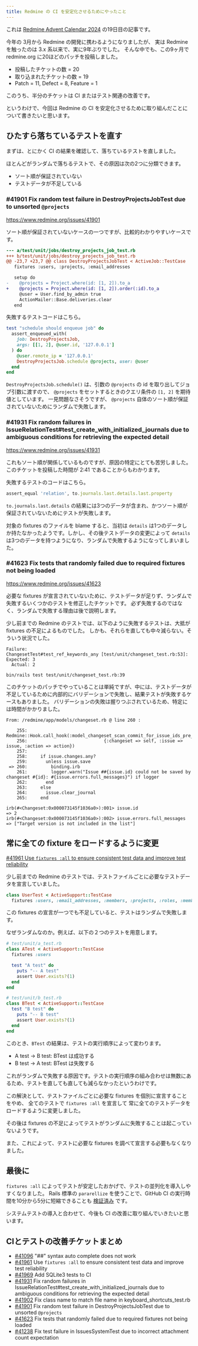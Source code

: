 ```yaml
---
title: Redmine の CI を安定化させるためにやったこと
---
```


これは [Redmine Advent Calendar 2024](https://adventar.org/calendars/10311) の19日目の記事です。

今年の 3月から Redmine の開発に携わるようになりましたが、 実は Redmine を触ったのは 3.x 系以来で、実に9年ぶりでした。
そんな中でも、この9ヶ月で redmine.org に20ほどのパッチを投稿しました。

* 投稿したチケットの数 = 20
* 取り込まれたチケットの数 = 19
* Patch = 11, Defect = 8, Feature = 1

このうち、半分のチケットは CI またはテスト関連の改善です。

というわけで、今回は Redmine の CI を安定化させるために取り組んだことについて書きたいと思います。

## ひたすら落ちているテストを直す

まずは、とにかく CI の結果を確認して、落ちているテストを直しました。

ほとんどがランダムで落ちるテストで、その原因は次の2つに分類できます。

* ソート順が保証されていない
* テストデータが不足している

### #41901 Fix random test failure in DestroyProjectsJobTest due to unsorted `@projects`

https://www.redmine.org/issues/41901

ソート順が保証されていないケースの一つですが、比較的わかりやすいケースです。

```diff
--- a/test/unit/jobs/destroy_projects_job_test.rb
+++ b/test/unit/jobs/destroy_projects_job_test.rb
@@ -23,7 +23,7 @@ class DestroyProjectsJobTest < ActiveJob::TestCase
   fixtures :users, :projects, :email_addresses

   setup do
-    @projects = Project.where(id: [1, 2]).to_a
+    @projects = Project.where(id: [1, 2]).order(:id).to_a
     @user = User.find_by_admin true
     ActionMailer::Base.deliveries.clear
   end
```

失敗するテストコードはこちら。

```ruby
test "schedule should enqueue job" do
  assert_enqueued_with(
    job: DestroyProjectsJob,
    args: [[1, 2], @user.id, '127.0.0.1']
  ) do
    @user.remote_ip = '127.0.0.1'
    DestroyProjectsJob.schedule @projects, user: @user
  end
end
```

`DestroyProjectsJob.schedule()` は、引数の `@projects` の id を取り出してジョブ引数に渡すので、
`@projects` をセットするときのクエリ条件の `[1, 2]` を期待値としています。
一見問題なさそうですが、 `@projects` 自体のソート順が保証されていないためにランダムで失敗します。

### #41931 Fix random failures in IssueRelationTest#test_create_with_initialized_journals due to ambiguous conditions for retrieving the expected detail

https://www.redmine.org/issues/41931

これもソート順が関係しているものですが、原因の特定にとても苦労しました。
このチケットを投稿した時間が 2:41 であることからもわかります。

失敗するテストのコードはこちら。

```ruby
assert_equal 'relation', to.journals.last.details.last.property
```

`to.journals.last.details` の結果には3つのデータが含まれ、かつソート順が保証されていないためにテストが失敗します。

対象の fixtures のファイルを blame すると、当初は `details` は1つのデータしか持たなかったようです。しかし、その後テストデータの変更によって `details` は3つのデータを持つようになり、ランダムで失敗するようになってしまいました。

### #41623 Fix tests that randomly failed due to required fixtures not being loaded

https://www.redmine.org/issues/41623

必要な fixtures が宣言されていないために、テストデータが足りず、ランダムで失敗するいくつかのテストを修正したチケットです。
必ず失敗するのではなく、ランダムで失敗する理由は後で説明します。

少し前までの Redmine のテストでは、以下のように失敗するテストは、大抵が fixtures の不足によるものでした。
しかも、それらを直しても中々減らない。そういう状況でした。

```
Failure:
ChangesetTest#test_ref_keywords_any [test/unit/changeset_test.rb:53]:
Expected: 3
  Actual: 2

bin/rails test test/unit/changeset_test.rb:39
```

このチケットのパッチでやっていることは単純ですが、中には、テストデータが不足しているために内部的にバリデーションで失敗し、結果テストが失敗するケースもありました。
バリデーションの失敗は握りつぶされているため、特定には時間がかかりました。

```
From: /redmine/app/models/changeset.rb @ line 260 :

    255: Redmine::Hook.call_hook(:model_changeset_scan_commit_for_issue_ids_pre_issue_update,
    256:                             {:changeset => self, :issue => issue, :action => action})
    257:
    258:     if issue.changes.any?
    259:       unless issue.save
 => 260:         binding.irb
    261:         logger.warn("Issue ##{issue.id} could not be saved by changeset #{id}: #{issue.errors.full_messages}") if logger
    262:       end
    263:     else
    264:       issue.clear_journal
    265:     end

irb(#<Changeset:0x000073145f1036a0>):001> issue.id
=> 2
irb(#<Changeset:0x000073145f1036a0>):002> issue.errors.full_messages
=> ["Target version is not included in the list"]
```

## 常に全ての fixture をロードするように変更

[#41961 Use `fixtures :all` to ensure consistent test data and improve test reliability](https://www.redmine.org/issues/41961)

少し前までの Redmine のテストでは、テストファイルごとに必要なテストデータを宣言していました。

```ruby
class UserTest < ActiveSupport::TestCase
  fixtures :users, :email_addresses, :members, :projects, :roles, :member_roles, :auth_sources, (snip)
```

この fixtures の宣言が一つでも不足していると、テストはランダムで失敗します。

なぜランダムなのか。例えば、以下の２つのテストを用意します。

```ruby
# test/unit/a_test.rb
class ATest < ActiveSupport::TestCase
  fixtures :users

  test "A test" do
    puts "-- A test"
    assert User.exists?(1)
  end
end

# test/unit/b_test.rb
class BTest < ActiveSupport::TestCase
  test "B test" do
    puts "-- B test"
    assert User.exists?(1)
  end
end
```

このとき、`BTest` の結果は、テストの実行順序によって変わります。

* A test -> B test: BTest は成功する
* B test -> A test: BTest は失敗する

これがランダムで失敗する原因です。テストの実行順序の組み合わせは無数にあるため、テストを直しても直しても減らなかったというわけです。

この解決として、テストファイルごとに必要な fixtures を個別に宣言することをやめ、 全てのテストで `fixtures :all` を宣言して
常に全てのテストデータをロードするように変更しました。

その後は fixtures の不足によってテストがランダムに失敗することは起こっていないようです。

また、これによって、テストに必要な fixtures を調べて宣言する必要もなくなりました。

## 最後に

`fixtures :all` によってテストが安定したおかげで、テストの並列化を導入しやすくなりました。
Rails 標準の `pararellize` を使うことで、GitHub CI の実行時間を10分から5分に短縮できることも [検証済み](https://github.com/hidakatsuya/redmine/actions/runs/12376061890) です。

システムテストの導入と合わせて、今後も CI の改善に取り組んでいきたいと思います。

## CIとテストの改善チケットまとめ

* [#41096](https://www.redmine.org/issues/41096) "##" syntax auto complete does not work
* [#41961](https://www.redmine.org/issues/41961) Use `fixtures :all` to ensure consistent test data and improve test reliability
* [#41969](https://www.redmine.org/issues/41969) Add SQLite3 tests to CI
* [#41931](https://www.redmine.org/issues/41931) Fix random failures in IssueRelationTest#test_create_with_initialized_journals due to ambiguous conditions for retrieving the expected detail
* [#41902](https://www.redmine.org/issues/41902) Fix class name to match file name in keyboard_shortcuts_test.rb
* [#41901](https://www.redmine.org/issues/41901) Fix random test failure in DestroyProjectsJobTest due to unsorted `@projects`
* [#41623](https://www.redmine.org/issues/41623) Fix tests that randomly failed due to required fixtures not being loaded
* [#41238](https://www.redmine.org/issues/41238) Fix test failure in IssuesSystemTest due to incorrect attachment count expectation
